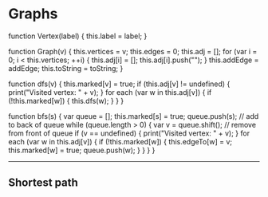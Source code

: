 Graphs
=========
function Vertex(label) { 
  this.label = label;
}

function Graph(v) {
  this.vertices = v;
  this.edges = 0;
  this.adj = [];
  for (var i = 0; i < this.vertices; ++i) {
    this.adj[i] = [];
    this.adj[i].push(""); 
  }
  this.addEdge = addEdge;
  this.toString = toString; 
}

function dfs(v) {
this.marked[v] = true;
if (this.adj[v] != undefined) {
      print("Visited vertex: " + v);
   }
for each (var w in this.adj[v]) { if (!this.marked[w]) {
this.dfs(w); }
} }


function bfs(s) {
var queue = [];
this.marked[s] = true;
queue.push(s); // add to back of queue while (queue.length > 0) {
var v = queue.shift(); // remove from front of queue if (v == undefined) {
             print("Visited vertex: " + v);
          }
for each (var w in this.adj[v]) { if (!this.marked[w]) {
this.edgeTo[w] = v; this.marked[w] = true; queue.push(w);
} }
} }


---------------------
Shortest path
---------------------

  
